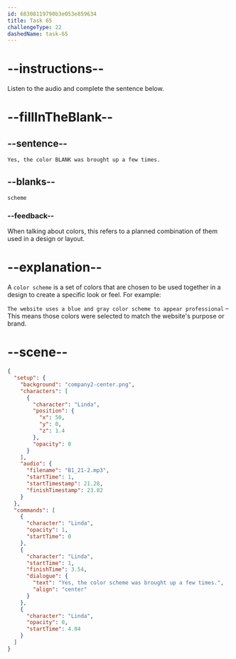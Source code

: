 ```yaml
---
id: 68308119790b3e053e859634
title: Task 65
challengeType: 22
dashedName: task-65
---
```


<!-- (Audio) Linda: Yes, the color scheme was brought up a few times. -->

# --instructions--

Listen to the audio and complete the sentence below.

# --fillInTheBlank--

## --sentence--

`Yes, the color BLANK was brought up a few times.`

## --blanks--

`scheme`

### --feedback--

When talking about colors, this refers to a planned combination of them used in a design or layout.

# --explanation--

A `color scheme` is a set of colors that are chosen to be used together in a design to create a specific look or feel. For example:

`The website uses a blue and gray color scheme to appear professional` – This means those colors were selected to match the website's purpose or brand.

# --scene--

```json
{
  "setup": {
    "background": "company2-center.png",
    "characters": [
      {
        "character": "Linda",
        "position": {
          "x": 50,
          "y": 0,
          "z": 1.4
        },
        "opacity": 0
      }
    ],
    "audio": {
      "filename": "B1_21-2.mp3",
      "startTime": 1,
      "startTimestamp": 21.28,
      "finishTimestamp": 23.82
    }
  },
  "commands": [
    {
      "character": "Linda",
      "opacity": 1,
      "startTime": 0
    },
    {
      "character": "Linda",
      "startTime": 1,
      "finishTime": 3.54,
      "dialogue": {
        "text": "Yes, the color scheme was brought up a few times.",
        "align": "center"
      }
    },
    {
      "character": "Linda",
      "opacity": 0,
      "startTime": 4.04
    }
  ]
}
```
